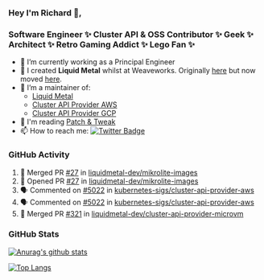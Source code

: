 ### Hey I'm Richard 👋, 

<h3 align="left">Software Engineer ✨ Cluster API & OSS Contributor ✨ Geek ✨ Architect ✨ Retro Gaming Addict ✨ Lego Fan ✨</h3>

- 🔭 I’m currently working as a Principal Engineer
- 📯 I created **Liquid Metal** whilst at Weaveworks. Originally [here](https://github.com/weaveworks-liquidmetal) but now moved [here](https://github.com/liquidmetal-dev).
- 👯 I’m a maintainer of:
  -  [Liquid Metal](https://github.com/liquidmetal-dev)
  -  [Cluster API Provider AWS](https://github.com/kubernetes-sigs/cluster-api-provider-aws)
  -  [Cluster API Provider GCP](https://github.com/kubernetes-sigs/cluster-api-provider-gcp)
- 💬 I'm reading [Patch & Tweak](https://bjooks.com/products/patch-tweak-exploring-modular-synthesis)
- 📫 How to reach me: [![Twitter Badge](https://img.shields.io/badge/-@fruit_case-00acee?style=flat&logo=Twitter&logoColor=white)](https://twitter.com/intent/follow?screen_name=fruit_case "Follow on Twitter")

### GitHub Activity 

<!--START_SECTION:activity-->
1. 🎉 Merged PR [#27](https://github.com/liquidmetal-dev/mikrolite-images/pull/27) in [liquidmetal-dev/mikrolite-images](https://github.com/liquidmetal-dev/mikrolite-images)
2. 💪 Opened PR [#27](https://github.com/liquidmetal-dev/mikrolite-images/pull/27) in [liquidmetal-dev/mikrolite-images](https://github.com/liquidmetal-dev/mikrolite-images)
3. 🗣 Commented on [#5022](https://github.com/kubernetes-sigs/cluster-api-provider-aws/pull/5022#issuecomment-2703386678) in [kubernetes-sigs/cluster-api-provider-aws](https://github.com/kubernetes-sigs/cluster-api-provider-aws)
4. 🗣 Commented on [#5022](https://github.com/kubernetes-sigs/cluster-api-provider-aws/pull/5022#issuecomment-2703154552) in [kubernetes-sigs/cluster-api-provider-aws](https://github.com/kubernetes-sigs/cluster-api-provider-aws)
5. 🎉 Merged PR [#321](https://github.com/liquidmetal-dev/cluster-api-provider-microvm/pull/321) in [liquidmetal-dev/cluster-api-provider-microvm](https://github.com/liquidmetal-dev/cluster-api-provider-microvm)
<!--END_SECTION:activity-->

### GitHub Stats

[![Anurag's github stats](https://github-readme-stats.vercel.app/api?username=richardcase&count_private=true&show_icons=true)](https://github.com/anuraghazra/github-readme-stats)

[![Top Langs](https://github-readme-stats.vercel.app/api/top-langs/?username=richardcase&hide=html&layout=compact)](https://github.com/anuraghazra/github-readme-stats)
